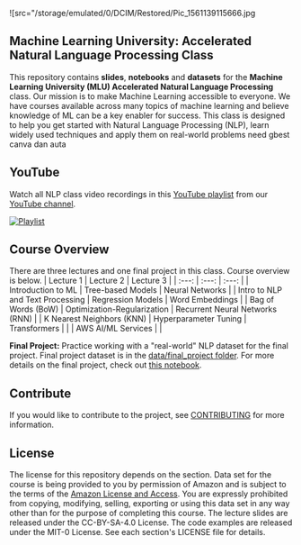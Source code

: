 ![src="/storage/emulated/0/DCIM/Restored/Pic_1561139115666.jpg
## Machine Learning University: Accelerated Natural Language Processing Class

This repository contains __slides__, __notebooks__ and __datasets__ for the __Machine Learning University (MLU) Accelerated Natural Language Processing__ class. Our mission is to make Machine Learning accessible to everyone. We have courses available across many topics of machine learning and believe knowledge of ML can be a key enabler for success. This class is designed to help you get started with Natural Language Processing (NLP), learn widely used techniques and apply them on real-world problems need gbest 
canva dan auta
## YouTube
Watch all NLP class video recordings in this [YouTube playlist](https://www.youtube.com/playlist?list=PL8P_Z6C4GcuWfAq8Pt6PBYlck4OprHXsw) from our [YouTube channel](https://www.youtube.com/channel/UC12LqyqTQYbXatYS9AA7Nuw/playlists).

[![Playlist](https://img.youtube.com/vi/0FXKbEgz-uU/0.jpg)](https://www.youtube.com/playlist?list=PL8P_Z6C4GcuWfAq8Pt6PBYlck4OprHXsw)

## Course Overview
There are three lectures and one final project in this class. Course overview is below.
| Lecture 1 | Lecture 2 | Lecture 3 |
| :---: | :---: | :---: |
| Introduction to ML | Tree-based Models | Neural Networks |
| Intro to NLP and Text Processing | Regression Models | Word Embeddings |
| Bag of Words (BoW) | Optimization-Regularization | Recurrent Neural Networks (RNN) |
| K Nearest Neighbors (KNN) | Hyperparameter Tuning | Transformers |
| | AWS AI/ML Services | |

__Final Project:__ Practice working with a "real-world" NLP dataset for the final project. Final project dataset is in the [data/final_project folder](https://github.com/aws-samples/aws-machine-learning-university-accelerated-nlp/tree/master/data/final_project). For more details on the final project, check out [this notebook](https://github.com/aws-samples/aws-machine-learning-university-accelerated-nlp/blob/master/notebooks/MLA-NLP-Lecture1-Final-Project.ipynb).

## Contribute
If you would like to contribute to the project, see [CONTRIBUTING](CONTRIBUTING.md) for more information.

## License
The license for this repository depends on the section.  Data set for the course is being provided to you by permission of Amazon and is subject to the terms of the [Amazon License and Access](https://www.amazon.com/gp/help/customer/display.html?nodeId=201909000). You are expressly prohibited from copying, modifying, selling, exporting or using this data set in any way other than for the purpose of completing this course. The lecture slides are released under the CC-BY-SA-4.0 License.  The code examples are released under the MIT-0 License. See each section's LICENSE file for details.
